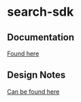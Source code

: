 # search-sdk


## Documentation 

[Found here](https://numo-labs.github.io/sdk-documentation)

## Design Notes

[Can be found here](./notes)